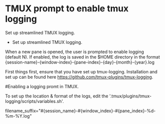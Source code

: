# TMUX prompt to enable tmux logging

Set up streamlined TMUX logging.

- Set up streamlined TMUX logging.

When a new pane is opened, the user is prompted to enable logging (default N). If enabled, the log is saved in the $HOME directory in the format {session-name}-{window-index}-{pane-index}-{day}-{month}-{year}.log

First things first, ensure that you have set up tmux-logging. Installation and set up can be found here https://github.com/tmux-plugins/tmux-logging.

#Enabling a logging promt in TMUX.

To set up the location & format of the logs, edit the '.tmux/plugins/tmux-logging/scripts/variables.sh'.

filename_suffix="#{session_name}-#{window_index}-#{pane_index}-%d-%m-%Y.log"
